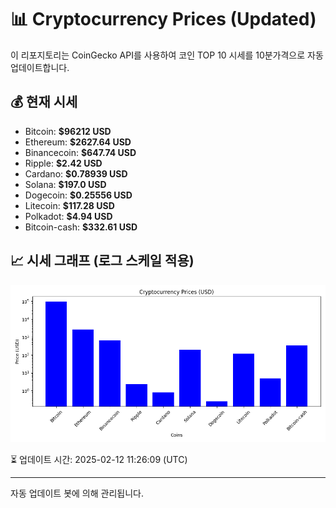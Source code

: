 
# 📊 Cryptocurrency Prices (Updated)

이 리포지토리는 CoinGecko API를 사용하여 코인 TOP 10 시세를 10분가격으로 자동 업데이트합니다.

## 💰 현재 시세
- Bitcoin: **$96212 USD**
- Ethereum: **$2627.64 USD**
- Binancecoin: **$647.74 USD**
- Ripple: **$2.42 USD**
- Cardano: **$0.78939 USD**
- Solana: **$197.0 USD**
- Dogecoin: **$0.25556 USD**
- Litecoin: **$117.28 USD**
- Polkadot: **$4.94 USD**
- Bitcoin-cash: **$332.61 USD**

## 📈 시세 그래프 (로그 스케일 적용)
![Crypto Prices](crypto_prices.png)

⏳ 업데이트 시간: 2025-02-12 11:26:09 (UTC)

---
자동 업데이트 봇에 의해 관리됩니다.
